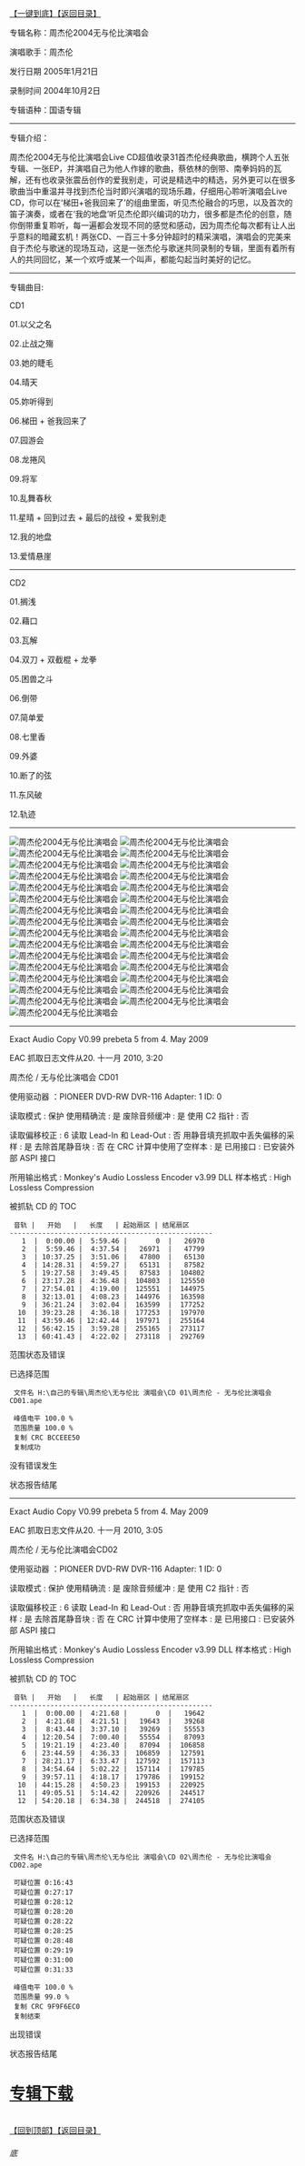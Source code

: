 [【一键到底】](#底)[【返回目录】](/README.md)

专辑名称：周杰伦2004无与伦比演唱会

演唱歌手：周杰伦

发行日期	2005年1月21日

录制时间	2004年10月2日

专辑语种：国语专辑

------------
专辑介绍： 

周杰伦2004无与伦比演唱会Live CD超值收录31首杰伦经典歌曲，横跨个人五张专辑、一张EP，并演唱自己为他人作嫁的歌曲，蔡依林的倒带、南拳妈妈的瓦解，还有也收录张震岳创作的爱我别走，可说是精选中的精选，另外更可以在很多歌曲当中重温并寻找到杰伦当时即兴演唱的现场乐趣，仔细用心聆听演唱会Live CD，你可以在‘梯田+爸我回来了’的组曲里面，听见杰伦融合的巧思，以及首次的笛子演奏，或者在‘我的地盘’听见杰伦即兴编词的功力，很多都是杰伦的创意，随你倒带重复聆听，每一遍都会发现不同的感觉和感动，因为周杰伦每次都有让人出乎意料的暗藏玄机！两张CD、一百三十多分钟超时的精采演唱，演唱会的完美来自于杰伦与歌迷的现场互动，这是一张杰伦与歌迷共同录制的专辑，里面有着所有人的共同回忆，某一个欢呼或某一个叫声，都能勾起当时美好的记忆。 

------------
专辑曲目: 

CD1 

01.以父之名 

02.止战之殤 

03.她的睫毛 

04.晴天 

05.妳听得到 

06.梯田 + 爸我回来了 

07.园游会 

08.龙捲风 

09.将军 

10.乱舞春秋 

11.星晴 + 回到过去 + 最后的战役 + 爱我别走 

12.我的地盘 

13.爱情悬崖

------------
CD2

01.搁浅 

02.藉口 

03.瓦解 

04.双刀 + 双截棍 + 龙拳 

05.困兽之斗 

06.倒带 

07.简单爱 

08.七里香 

09.外婆 

10.断了的弦 

11.东风破 

12.轨迹

------------
![周杰伦2004无与伦比演唱会]( https://www.nsaimg.com/2020/04/18/3547b45c9bb0e.jpg  "周杰伦2004无与伦比演唱会的介绍")
![周杰伦2004无与伦比演唱会]( https://www.nsaimg.com/2020/04/18/561a774e4b83b.jpg  "周杰伦2004无与伦比演唱会的介绍")
![周杰伦2004无与伦比演唱会]( https://www.nsaimg.com/2020/04/18/27d34ecbb3e93.jpg  "周杰伦2004无与伦比演唱会的介绍")
![周杰伦2004无与伦比演唱会]( https://www.nsaimg.com/2020/04/18/a776129726383.jpg  "周杰伦2004无与伦比演唱会的介绍")
![周杰伦2004无与伦比演唱会]( https://www.nsaimg.com/2020/04/18/de0d528a9f66c.jpg  "周杰伦2004无与伦比演唱会的介绍")
![周杰伦2004无与伦比演唱会]( https://www.nsaimg.com/2020/04/18/63f9d42253212.jpg  "周杰伦2004无与伦比演唱会的介绍")
![周杰伦2004无与伦比演唱会]( https://www.nsaimg.com/2020/04/18/4e3bd6c74a91c.jpg  "周杰伦2004无与伦比演唱会的介绍")
![周杰伦2004无与伦比演唱会]( https://www.nsaimg.com/2020/04/18/f4f6727648512.jpg  "周杰伦2004无与伦比演唱会的介绍")
![周杰伦2004无与伦比演唱会]( https://www.nsaimg.com/2020/04/18/7e47453f0ff68.jpg  "周杰伦2004无与伦比演唱会的介绍")
![周杰伦2004无与伦比演唱会]( https://www.nsaimg.com/2020/04/18/4368fa0483365.jpg  "周杰伦2004无与伦比演唱会的介绍")
![周杰伦2004无与伦比演唱会]( https://www.nsaimg.com/2020/04/18/52d34fe207d49.jpg  "周杰伦2004无与伦比演唱会的介绍")
![周杰伦2004无与伦比演唱会]( https://www.nsaimg.com/2020/04/18/620b5a4d72c08.jpg  "周杰伦2004无与伦比演唱会的介绍")
![周杰伦2004无与伦比演唱会]( https://www.nsaimg.com/2020/04/18/7001a7e2dc6ff.jpg  "周杰伦2004无与伦比演唱会的介绍")
![周杰伦2004无与伦比演唱会]( https://www.nsaimg.com/2020/04/18/cf8b9b5fc5403.jpg  "周杰伦2004无与伦比演唱会的介绍")
![周杰伦2004无与伦比演唱会]( https://www.nsaimg.com/2020/04/18/d7c666854c6bb.jpg  "周杰伦2004无与伦比演唱会的介绍")
![周杰伦2004无与伦比演唱会]( https://www.nsaimg.com/2020/04/18/1a71c221dac18.jpg  "周杰伦2004无与伦比演唱会的介绍")
![周杰伦2004无与伦比演唱会]( https://www.nsaimg.com/2020/04/18/b5cb3a50161cf.jpg  "周杰伦2004无与伦比演唱会的介绍")
![周杰伦2004无与伦比演唱会]( https://www.nsaimg.com/2020/04/18/e5133c280dbec.jpg  "周杰伦2004无与伦比演唱会的介绍")
![周杰伦2004无与伦比演唱会]( https://www.nsaimg.com/2020/04/18/0063ff478f9eb.jpg  "周杰伦2004无与伦比演唱会的介绍")
![周杰伦2004无与伦比演唱会]( https://www.nsaimg.com/2020/04/18/48ba4e581370b.jpg  "周杰伦2004无与伦比演唱会的介绍")
![周杰伦2004无与伦比演唱会]( https://www.nsaimg.com/2020/04/18/46862bb64c521.jpg  "周杰伦2004无与伦比演唱会的介绍")
![周杰伦2004无与伦比演唱会]( https://www.nsaimg.com/2020/04/18/e3452390a6f63.jpg  "周杰伦2004无与伦比演唱会的介绍")
![周杰伦2004无与伦比演唱会]( https://www.nsaimg.com/2020/04/18/97a949eacedb5.jpg  "周杰伦2004无与伦比演唱会的介绍")
![周杰伦2004无与伦比演唱会]( https://www.nsaimg.com/2020/04/18/8df305238cecd.jpg  "周杰伦2004无与伦比演唱会的介绍")
![周杰伦2004无与伦比演唱会]( https://www.nsaimg.com/2020/04/18/03f1a3eff6250.jpg  "周杰伦2004无与伦比演唱会的介绍")
![周杰伦2004无与伦比演唱会]( https://www.nsaimg.com/2020/04/18/218db8b0ccd8a.jpg  "周杰伦2004无与伦比演唱会的介绍")
![周杰伦2004无与伦比演唱会]( https://www.nsaimg.com/2020/04/18/16d67a51df99f.jpg  "周杰伦2004无与伦比演唱会的介绍")
![周杰伦2004无与伦比演唱会]( https://www.nsaimg.com/2020/04/18/0584f1066184c.jpg  "周杰伦2004无与伦比演唱会的介绍")
![周杰伦2004无与伦比演唱会]( https://www.nsaimg.com/2020/04/18/fe81c133d5564.jpg  "周杰伦2004无与伦比演唱会的介绍")
![周杰伦2004无与伦比演唱会]( https://www.nsaimg.com/2020/04/18/1ef22062df3df.jpg  "周杰伦2004无与伦比演唱会的介绍")
![周杰伦2004无与伦比演唱会]( https://www.nsaimg.com/2020/04/18/3544afe5c5900.jpg  "周杰伦2004无与伦比演唱会的介绍")

------------
Exact Audio Copy V0.99 prebeta 5 from 4. May 2009

EAC 抓取日志文件从20. 十一月 2010, 3:20

周杰伦 / 无与伦比演唱会 CD01

使用驱动器  ：PIONEER DVD-RW  DVR-116   Adapter: 1  ID: 0

读取模式     : 保护
使用精确流   : 是
废除音频缓冲 : 是
使用 C2 指针 : 否

读取偏移校正                   : 6
读取 Lead-In 和 Lead-Out       : 否
用静音填充抓取中丢失偏移的采样 : 是
去除首尾静音块                 : 否
在 CRC 计算中使用了空样本      : 是
已用接口                       : 已安装外部 ASPI 接口

所用输出格式 : Monkey's Audio Lossless Encoder v3.99 DLL
样本格式     : High Lossless Compression


被抓轨 CD 的 TOC

     音轨 |   开始   |   长度   | 起始扇区 | 结尾扇区 
    --------------------------------------------------
       1  |  0:00.00 |  5:59.46 |       0  |   26970  
       2  |  5:59.46 |  4:37.54 |   26971  |   47799  
       3  | 10:37.25 |  3:51.06 |   47800  |   65130  
       4  | 14:28.31 |  4:59.27 |   65131  |   87582  
       5  | 19:27.58 |  3:49.45 |   87583  |  104802  
       6  | 23:17.28 |  4:36.48 |  104803  |  125550  
       7  | 27:54.01 |  4:19.00 |  125551  |  144975  
       8  | 32:13.01 |  4:08.23 |  144976  |  163598  
       9  | 36:21.24 |  3:02.04 |  163599  |  177252  
      10  | 39:23.28 |  4:36.18 |  177253  |  197970  
      11  | 43:59.46 | 12:42.44 |  197971  |  255164  
      12  | 56:42.15 |  3:59.28 |  255165  |  273117  
      13  | 60:41.43 |  4:22.02 |  273118  |  292769  


范围状态及错误

已选择范围

     文件名 H:\自己的专辑\周杰伦\无与伦比 演唱会\CD 01\周杰伦 - 无与伦比演唱会 CD01.ape

     峰值电平 100.0 %
     范围质量 100.0 %
     复制 CRC BCCEEE50
     复制成功

没有错误发生

状态报告结尾

------------
Exact Audio Copy V0.99 prebeta 5 from 4. May 2009

EAC 抓取日志文件从20. 十一月 2010, 3:05

周杰伦 / 无与伦比演唱会CD02

使用驱动器  ：PIONEER DVD-RW  DVR-116   Adapter: 1  ID: 0

读取模式     : 保护
使用精确流   : 是
废除音频缓冲 : 是
使用 C2 指针 : 否

读取偏移校正                   : 6
读取 Lead-In 和 Lead-Out       : 否
用静音填充抓取中丢失偏移的采样 : 是
去除首尾静音块                 : 否
在 CRC 计算中使用了空样本      : 是
已用接口                       : 已安装外部 ASPI 接口

所用输出格式 : Monkey's Audio Lossless Encoder v3.99 DLL
样本格式     : High Lossless Compression


被抓轨 CD 的 TOC

     音轨 |   开始   |   长度   | 起始扇区 | 结尾扇区 
    --------------------------------------------------
       1  |  0:00.00 |  4:21.68 |       0  |   19642  
       2  |  4:21.68 |  4:21.51 |   19643  |   39268  
       3  |  8:43.44 |  3:37.10 |   39269  |   55553  
       4  | 12:20.54 |  7:00.40 |   55554  |   87093  
       5  | 19:21.19 |  4:23.40 |   87094  |  106858  
       6  | 23:44.59 |  4:36.33 |  106859  |  127591  
       7  | 28:21.17 |  6:33.47 |  127592  |  157113  
       8  | 34:54.64 |  5:02.22 |  157114  |  179785  
       9  | 39:57.11 |  4:18.17 |  179786  |  199152  
      10  | 44:15.28 |  4:50.23 |  199153  |  220925  
      11  | 49:05.51 |  5:14.42 |  220926  |  244517  
      12  | 54:20.18 |  6:34.38 |  244518  |  274105  


范围状态及错误

已选择范围

     文件名 H:\自己的专辑\周杰伦\无与伦比 演唱会\CD 02\周杰伦 - 无与伦比演唱会CD02.ape

     可疑位置 0:16:43
     可疑位置 0:27:17
     可疑位置 0:28:12
     可疑位置 0:28:20
     可疑位置 0:28:22
     可疑位置 0:28:25
     可疑位置 0:28:48
     可疑位置 0:29:19
     可疑位置 0:31:00
     可疑位置 0:31:33

     峰值电平 100.0 %
     范围质量 99.0 %
     复制 CRC 9F9F6EC0
     复制结束

出现错误

状态报告结尾

# [专辑下载]( https://474b.com/file/25713053-438123405)
<br>[【回到顶部】](#readme)[【返回目录】](/README.md)
###### 底

